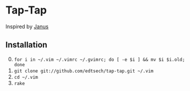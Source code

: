 # Tap-Tap

Inspired by [Janus](https://github.com/carlhuda/janus)

## Installation

0. `for i in ~/.vim ~/.vimrc ~/.gvimrc; do [ -e $i ] && mv $i $i.old; done`
1. `git clone git://github.com/edtsech/tap-tap.git ~/.vim`
2. `cd ~/.vim`
3. `rake`
